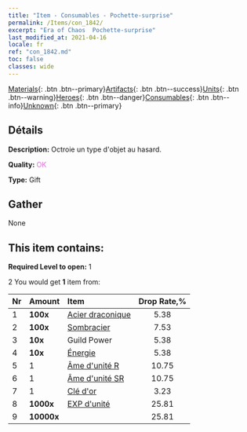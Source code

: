 ```yaml
---
title: "Item - Consumables - Pochette-surprise"
permalink: /Items/con_1842/
excerpt: "Era of Chaos  Pochette-surprise"
last_modified_at: 2021-04-16
locale: fr
ref: "con_1842.md"
toc: false
classes: wide
---
```

 [Materials](/fr/Items/){: .btn .btn--primary}[Artifacts](/fr/Items/Artifacts/){: .btn .btn--success}[Units](/fr/Items/Units/){: .btn .btn--warning}[Heroes](/fr/Items/Heroes/){: .btn .btn--danger}[Consumables](/fr/Items/Consumables/){: .btn .btn--info}[Unknown](/fr/Items/Unknown/){: .btn .btn--primary}

## Détails
 **Description:** Octroie un type d'objet au hasard.

 **Quality:** <span style="color: #DA70D6">OK</span>

 **Type:** Gift

## Gather

  None

## This item contains:

 **Required Level to open:** 1

 2 You would get **1** item  from:

  | Nr | Amount |     Item    | Drop Rate,% |
  |:---|:-------|:------------|:---------:|
  | 1 |  **100x** | [Acier draconique](/fr/Items/con_880/) | 5.38 | 
  | 2 |  **100x** | [Sombracier](/fr/Items/con_881/) | 7.53 | 
  | 3 |  **10x** | Guild Power | 5.38 | 
  | 4 |  **10x** | [Énergie](/fr/Items/con_900/) | 5.38 | 
  | 5 | 1 | [Âme d'unité R](/fr/Items/con_533/) | 10.75 | 
  | 6 | 1 | [Âme d'unité SR](/fr/Items/con_534/) | 10.75 | 
  | 7 | 1 | [Clé d'or](/fr/Items/con_783/) | 3.23 | 
  | 8 |  **1000x** | [EXP d'unité](/fr/Items/con_902/) | 25.81 | 
  | 9 |  **10000x** | <i class="fas fa-coins"/> | 25.81 | 
